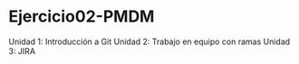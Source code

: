 # Ejercicio02-PMDM

Unidad 1: Introducción a Git
Unidad 2: Trabajo en equipo con ramas
Unidad 3: JIRA